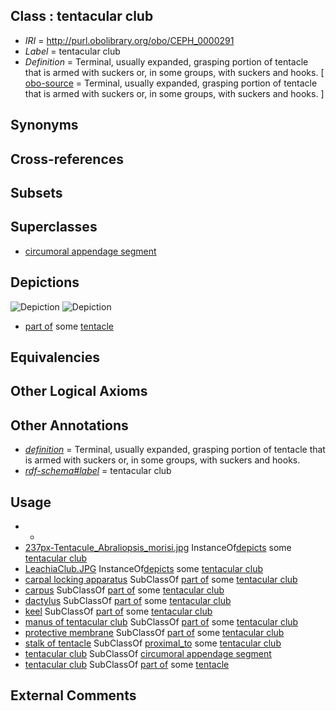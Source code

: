 
## Class : tentacular club

 * *IRI* = http://purl.obolibrary.org/obo/CEPH_0000291
 * *Label* = tentacular club
 * *Definition* = Terminal, usually expanded, grasping portion of tentacle that is armed with suckers or, in some groups, with suckers and hooks. [ [obo-source](../../ce/oboInOwl#source.md) = Terminal, usually expanded, grasping portion of tentacle that is armed with suckers or, in some groups, with suckers and hooks. ]

## Synonyms


## Cross-references


## Subsets


## Superclasses

 * [circumoral appendage segment](../../CEPH/07/CEPH_0000307.md)

## Depictions

![Depiction](http://tolweb.org/tree/ToLimages/LeachiaClub.JPG)
![Depiction](http://upload.wikimedia.org/wikipedia/commons/thumb/e/e0/Tentacule_Abraliopsis_morisi.jpg/237px-Tentacule_Abraliopsis_morisi.jpg)
 * [part of](../../BFO/50/BFO_0000050.md) some [tentacle](../../CEPH/56/CEPH_0000256.md)

## Equivalencies


## Other Logical Axioms


## Other Annotations

 * *[definition](../../IAO/15/IAO_0000115.md)* = Terminal, usually expanded, grasping portion of tentacle that is armed with suckers or, in some groups, with suckers and hooks.
 * *[rdf-schema#label](../../el/rdf-schema#label.md)* = tentacular club

## Usage

 * -
 * [237px-Tentacule_Abraliopsis_morisi.jpg](../../237px-Tentacule/pg/237px-Tentacule_Abraliopsis_morisi.jpg.md) InstanceOf[depicts](../../ts/depicts.md) some [tentacular club](../../CEPH/91/CEPH_0000291.md)
 * [LeachiaClub.JPG](../../PG/LeachiaClub.JPG.md) InstanceOf[depicts](../../ts/depicts.md) some [tentacular club](../../CEPH/91/CEPH_0000291.md)
 * [carpal locking apparatus](../../CEPH/54/CEPH_0000054.md) SubClassOf [part of](../../BFO/50/BFO_0000050.md) some [tentacular club](../../CEPH/91/CEPH_0000291.md)
 * [carpus](../../CEPH/53/CEPH_0000053.md) SubClassOf [part of](../../BFO/50/BFO_0000050.md) some [tentacular club](../../CEPH/91/CEPH_0000291.md)
 * [dactylus](../../CEPH/83/CEPH_0000083.md) SubClassOf [part of](../../BFO/50/BFO_0000050.md) some [tentacular club](../../CEPH/91/CEPH_0000291.md)
 * [keel](../../CEPH/45/CEPH_0000145.md) SubClassOf [part of](../../BFO/50/BFO_0000050.md) some [tentacular club](../../CEPH/91/CEPH_0000291.md)
 * [manus of tentacular club](../../CEPH/62/CEPH_0000162.md) SubClassOf [part of](../../BFO/50/BFO_0000050.md) some [tentacular club](../../CEPH/91/CEPH_0000291.md)
 * [protective membrane](../../CEPH/08/CEPH_0000208.md) SubClassOf [part of](../../BFO/50/BFO_0000050.md) some [tentacular club](../../CEPH/91/CEPH_0000291.md)
 * [stalk of tentacle](../../CEPH/40/CEPH_0000240.md) SubClassOf [proximal_to](../../ceph#proximal/to/ceph#proximal_to.md) some [tentacular club](../../CEPH/91/CEPH_0000291.md)
 * [tentacular club](../../CEPH/91/CEPH_0000291.md) SubClassOf [circumoral appendage segment](../../CEPH/07/CEPH_0000307.md)
 * [tentacular club](../../CEPH/91/CEPH_0000291.md) SubClassOf [part of](../../BFO/50/BFO_0000050.md) some [tentacle](../../CEPH/56/CEPH_0000256.md)

## External Comments

